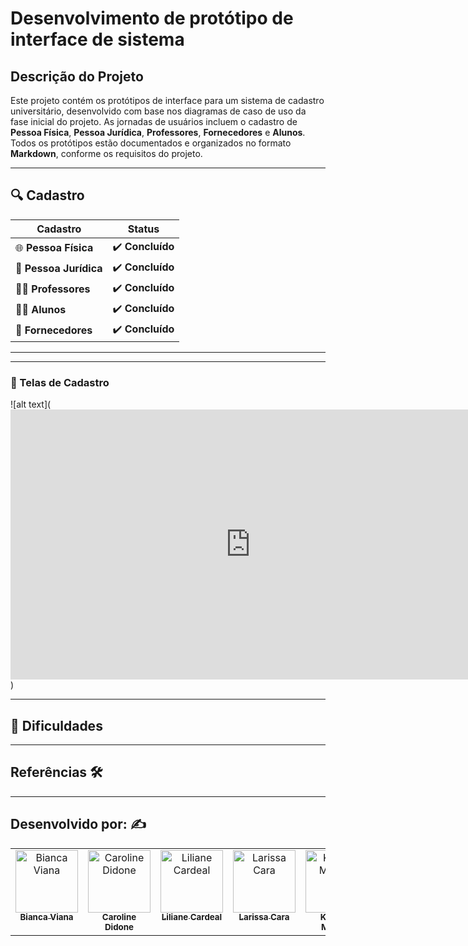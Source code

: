 

# Desenvolvimento de protótipo de interface de sistema


## Descrição do Projeto
Este projeto contém os protótipos de interface para um sistema de cadastro universitário, desenvolvido com base nos diagramas de caso de uso da fase inicial do projeto.
As jornadas de usuários incluem o cadastro de **Pessoa Física**, **Pessoa Jurídica**, **Professores**, **Fornecedores** e **Alunos**. Todos os protótipos estão documentados e organizados no formato **Markdown**, conforme os requisitos do projeto.


---

## 🔍 **Cadastro**

| **Cadastro**         | **Status** |
|----------------------|------------|
| 🌐 **Pessoa Física**  | ✔️ **Concluído**   |
| 🏢 **Pessoa Jurídica**| ✔️ **Concluído**   |
| 👨‍🏫 **Professores**  | ✔️ **Concluído**   |
| 🧑‍🎓 **Alunos**       | ✔️ **Concluído**   |
| 🛒 **Fornecedores**   | ✔️ **Concluído**   |



---


---

### 📝 Telas de Cadastro

![alt text](<iframe width="768" height="432" src="https://miro.com/app/embed/uXjVLJX82XM=/?pres=1&frameId=3458764605846067633&embedId=629444388484" frameborder="0" scrolling="no" allow="fullscreen; clipboard-read; clipboard-write" allowfullscreen></iframe>)

---


## 🔴 Dificuldades


---

## Referências 🛠️


---

## Desenvolvido por: ✍️
 
<table>
  <tbody>
    <tr>
      <td align="center" valign="top" width="14.28%"><a href="https://github.com/bvianas"><img src="https://avatars.githubusercontent.com/u/138331430?v=4" width="100px;" alt="Bianca Viana"/><br /><sub><b>Bianca Viana</b></sub></a><br />
      </td>
      <td align="center" valign="top" width="14.28%"><a href="https://github.com/CarolineDidone"><img src="https://avatars.githubusercontent.com/u/134716920?v=4" width="100px;" alt="Caroline Didone"/><br /><sub><b>Caroline Didone</b></sub></a><br />
      </td>
      <td align="center" valign="top" width="14.28%"><a href="https://github.com/lilianecardeal"><img src="https://avatars.githubusercontent.com/u/143633881?v=4" width="100px;" alt="Liliane Cardeal"/><br /><sub><b>Liliane Cardeal</b></sub></a><br />
      </td>
      <td align="center" valign="top" width="14.28%"><a href="https://github.com/larissacara"><img src="https://avatars.githubusercontent.com/u/159551280?v=4" width="100px;" alt="Larissa Cara"/><br /><sub><b>Larissa Cara</b></sub></a><br />
      </td>
      <td align="center" valign="top" width="14.28%"><a href="https://github.com/Kawanamartins"><img src="https://avatars.githubusercontent.com/u/178830487?v=4" width="100px;" alt="Kawana Martins"/><br /><sub><b>Kawana Martins</b></sub></a><br />
      </td>
    </tr>
  </tdbody>
</table>
